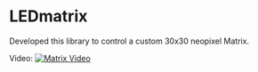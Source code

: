 # LEDmatrix

Developed this library to control a custom 30x30 neopixel Matrix. 

Video:
[![Matrix Video](https://img.youtube.com/vi/dZssHe2cP8I/0.jpg)](https://www.youtube.com/watch?v=dZssHe2cP8I)
